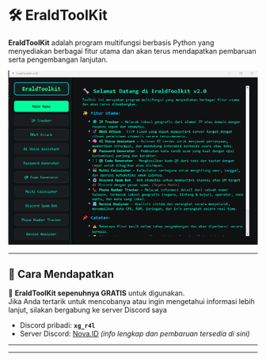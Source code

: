 # 🛠️ EraldToolKit

**EraldToolKit** adalah program multifungsi berbasis Python yang menyediakan berbagai fitur utama dan akan terus mendapatkan pembaruan serta pengembangan lanjutan.

![Tampilan EraldToolKit](EraldToolKit.png)

---

## 📌 Cara Mendapatkan
💬 **EraldToolKit sepenuhnya GRATIS** untuk digunakan.  
Jika Anda tertarik untuk mencobanya atau ingin mengetahui informasi lebih lanjut, silakan bergabung ke server Discord saya
- Discord pribadi: **`xg_r4l`**
- Server Discord: [Nova.ID](https://discord.gg/bEEFxSYxM2) *(info lengkap dan pembaruan tersedia di sini)*

---
---


